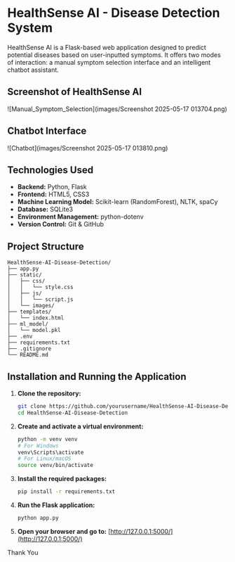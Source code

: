# HealthSense AI - Disease Detection System

HealthSense AI is a Flask-based web application designed to predict potential diseases based on user-inputted symptoms. It offers two modes of interaction: a manual symptom selection interface and an intelligent chatbot assistant.

## Screenshot of HealthSense AI

![Manual_Symptom_Selection](images/Screenshot 2025-05-17 013704.png)

## Chatbot Interface

![Chatbot](images/Screenshot 2025-05-17 013810.png)

## Technologies Used

- **Backend:** Python, Flask
- **Frontend:** HTML5, CSS3
- **Machine Learning Model:** Scikit-learn (RandomForest), NLTK, spaCy
- **Database:** SQLite3
- **Environment Management:** python-dotenv
- **Version Control:** Git & GitHub

## Project Structure

```
HealthSense-AI-Disease-Detection/
├── app.py
├── static/
│   ├── css/
│   │   └── style.css
│   ├── js/
│   │   └── script.js
│   └── images/
├── templates/
│   └── index.html
├── ml_model/
│   └── model.pkl
├── .env
├── requirements.txt
├── .gitignore
└── README.md
```

## Installation and Running the Application

1. **Clone the repository:**

   ```bash
   git clone https://github.com/yourusername/HealthSense-AI-Disease-Detection.git
   cd HealthSense-AI-Disease-Detection
   ```

2. **Create and activate a virtual environment:**

   ```bash
   python -m venv venv
   # For Windows
   venv\Scripts\activate
   # For Linux/macOS
   source venv/bin/activate
   ```

3. **Install the required packages:**

   ```bash
   pip install -r requirements.txt
   ```

4. **Run the Flask application:**

   ```bash
   python app.py
   ```

5. **Open your browser and go to:**
   [http://127.0.0.1:5000/](http://127.0.0.1:5000/)

Thank You
